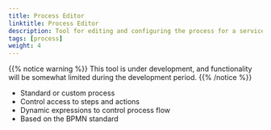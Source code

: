 ```yaml
---
title: Process Editor
linktitle: Process Editor
description: Tool for editing and configuring the process for a service
tags: [process]
weight: 4
---
```


{{% notice warning %}}
This tool is under development, and functionality will be somewhat limited during the development period.
{{% /notice %}}

- Standard or custom process
- Control access to steps and actions
- Dynamic expressions to control process flow
- Based on the BPMN standard
